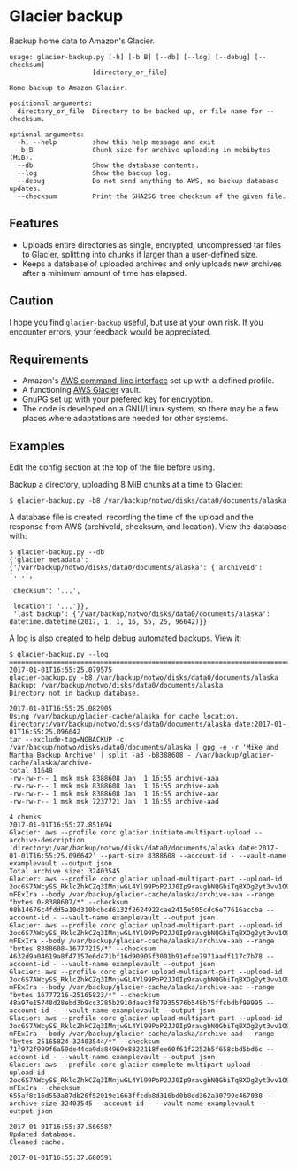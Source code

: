 # Glacier backup
Backup home data to Amazon's Glacier.

    usage: glacier-backup.py [-h] [-b B] [--db] [--log] [--debug] [--checksum]
                         [directory_or_file]
    
    Home backup to Amazon Glacier.
    
    positional arguments:
      directory_or_file  Directory to be backed up, or file name for --checksum.
    
    optional arguments:
      -h, --help         show this help message and exit
      -b B               Chunk size for archive uploading in mebibytes (MiB).
      --db               Show the database contents.
      --log              Show the backup log.
      --debug            Do not send anything to AWS, no backup database updates.
      --checksum         Print the SHA256 tree checksum of the given file.

## Features
* Uploads entire directories as single, encrypted, uncompressed tar files to Glacier, splitting into chunks if larger than a user-defined size.
* Keeps a database of uploaded archives and only uploads new archives after a minimum amount of time has elapsed.

## Caution
I hope you find `glacier-backup` useful, but use at your own risk.  If you encounter errors, your feedback would be appreciated.

## Requirements
* Amazon's [AWS command-line interface](https://aws.amazon.com/cli/) set up with a defined profile.
* A functioning [AWS Glacier](https://aws.amazon.com/glacier/) vault.
* GnuPG set up with your prefered key for encryption.
* The code is developed on a GNU/Linux system, so there may be a few places where adaptations are needed for other systems.

## Examples
Edit the config section at the top of the file before using.

Backup a directory, uploading 8 MiB chunks at a time to Glacier:

    $ glacier-backup.py -b8 /var/backup/notwo/disks/data0/documents/alaska

A database file is created, recording the time of the upload and the response from AWS (archiveId, checksum, and location).  View the database with:

    $ glacier-backup.py --db
    {'glacier metadata': {'/var/backup/notwo/disks/data0/documents/alaska': {'archiveId': '...',
                                                                         'checksum': '...',
                                                                         'location': '...'}},
     'last backup': {'/var/backup/notwo/disks/data0/documents/alaska': datetime.datetime(2017, 1, 1, 16, 55, 25, 96642)}}

A log is also created to help debug automated backups.  View it:

    $ glacier-backup.py --log
    ========================================================================
    2017-01-01T16:55:25.079575
    glacier-backup.py -b8 /var/backup/notwo/disks/data0/documents/alaska
    Backup: /var/backup/notwo/disks/data0/documents/alaska
    Directory not in backup database.
    
    2017-01-01T16:55:25.082905
    Using /var/backup/glacier-cache/alaska for cache location.
    directory:/var/backup/notwo/disks/data0/documents/alaska date:2017-01-01T16:55:25.096642
    tar --exclude-tag=NOBACKUP -c /var/backup/notwo/disks/data0/documents/alaska | gpg -e -r 'Mike and Martha Backup Archive' | split -a3 -b8388608 - /var/backup/glacier-cache/alaska/archive-
    total 31648
    -rw-rw-r-- 1 msk msk 8388608 Jan  1 16:55 archive-aaa
    -rw-rw-r-- 1 msk msk 8388608 Jan  1 16:55 archive-aab
    -rw-rw-r-- 1 msk msk 8388608 Jan  1 16:55 archive-aac
    -rw-rw-r-- 1 msk msk 7237721 Jan  1 16:55 archive-aad
    
    4 chunks
    2017-01-01T16:55:27.851694
    Glacier: aws --profile corc glacier initiate-multipart-upload --archive-description 'directory:/var/backup/notwo/disks/data0/documents/alaska date:2017-01-01T16:55:25.096642' --part-size 8388608 --account-id - --vault-name examplevault --output json
    Total archive size: 32403545
    Glacier: aws --profile corc glacier upload-multipart-part --upload-id 2oc6S7AWcySS_RklcZhkCZq3IMnjwGL4Yl99PoP2JJ0Ip9ravgbNQGbiTqBXOg2yt3vv1O9PCD_pwvr5MgeT-mFExIra --body /var/backup/glacier-cache/alaska/archive-aaa --range "bytes 0-8388607/*" --checksum 08b14676c4fdd5a10d310bcbcd6132f2624922cae2415e505cdc6e77616accba --account-id - --vault-name examplevault --output json
    Glacier: aws --profile corc glacier upload-multipart-part --upload-id 2oc6S7AWcySS_RklcZhkCZq3IMnjwGL4Yl99PoP2JJ0Ip9ravgbNQGbiTqBXOg2yt3vv1O9PCD_pwvr5MgeT-mFExIra --body /var/backup/glacier-cache/alaska/archive-aab --range "bytes 8388608-16777215/*" --checksum 4632d9a04619a8f47157e6d471bf16d90905f3001b91efae7971aadf117c7b78 --account-id - --vault-name examplevault --output json
    Glacier: aws --profile corc glacier upload-multipart-part --upload-id 2oc6S7AWcySS_RklcZhkCZq3IMnjwGL4Yl99PoP2JJ0Ip9ravgbNQGbiTqBXOg2yt3vv1O9PCD_pwvr5MgeT-mFExIra --body /var/backup/glacier-cache/alaska/archive-aac --range "bytes 16777216-25165823/*" --checksum 48a97e15748d28ebd3b9cc3285b2910daec3f87935576b548b75ffcbdbf99995 --account-id - --vault-name examplevault --output json
    Glacier: aws --profile corc glacier upload-multipart-part --upload-id 2oc6S7AWcySS_RklcZhkCZq3IMnjwGL4Yl99PoP2JJ0Ip9ravgbNQGbiTqBXOg2yt3vv1O9PCD_pwvr5MgeT-mFExIra --body /var/backup/glacier-cache/alaska/archive-aad --range "bytes 25165824-32403544/*" --checksum 71f972f999f6a59de44ca9da84969e8822118fee60f61f2252b5f658cbd5bd6c --account-id - --vault-name examplevault --output json
    Glacier: aws --profile corc glacier complete-multipart-upload --upload-id 2oc6S7AWcySS_RklcZhkCZq3IMnjwGL4Yl99PoP2JJ0Ip9ravgbNQGbiTqBXOg2yt3vv1O9PCD_pwvr5MgeT-mFExIra --checksum 655af8c16d553a87db26f52019e1663ffcdb8d316bd0b8dd362a30799e467038 --archive-size 32403545 --account-id - --vault-name examplevault --output json
    
    2017-01-01T16:55:37.566587
    Updated database.
    Cleaned cache.
    
    2017-01-01T16:55:37.680591

